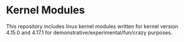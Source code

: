 # Kernel Modules

This repository includes linux kernel modules written for kernel version 4.15.0 and 4.17.1 for demonstrative/experimental/fun/crazy purposes.

